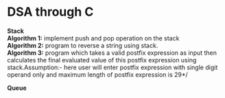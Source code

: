 # DSA through C

<b>Stack</b>
  <br><b>Algorithm 1:</b> implement push and pop operation on the stack
  <br><b>Algorithm 2:</b> program to reverse a string using stack.
  <br><b>Algorithm 3:</b> program which takes a valid postfix expression as input then calculates the final evaluated value of this postfix expression using stack.Assumption:- here user will enter postfix expression with single digit operand only and maximum length of postfix expression is 29*/

<b>Queue
